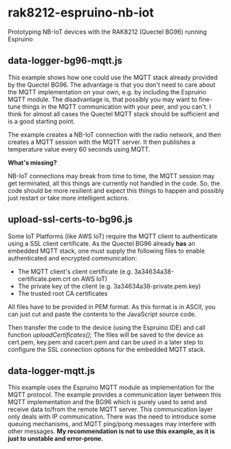 # rak8212-espruino-nb-iot
Prototyping NB-IoT devices with the RAK8212 (Quectel BG96) running Espruino

## data-logger-bg96-mqtt.js
This example shows how one could use the MQTT stack already provided by the Quectel BG96.
The advantage is that you don't need to care about the MQTT implementation on your own, e.g. by including the
Espruino MQTT module. The disadvantage is, that possibly you may want to fine-tune things in the MQTT communication
with your peer, and you can't. I think for almost all cases the Quectel MQTT stack should be sufficient and is
a good starting point.

The example creates a NB-IoT connection with the radio network, and then creates a MQTT session with the MQTT server.
It then publishes a temperature value every 60 seconds using MQTT.

**What's missing?**

NB-IoT connections may break from time to time, the MQTT session may get terminated, all this things are currently
not handled in the code. So, the code should be more resilient and expect this things to happen and possibly just
restart or take more intelligent actions.

## upload-ssl-certs-to-bg96.js
Some IoT Platforms (like AWS IoT) require the MQTT client to authenticate using a SSL client certificate. As the
Quectel BG96 already **has** an embedded MQTT stack, one must supply the following files to enable authenticated
and encrypted communication:

* The MQTT client's client certificate (e.g. 3a34634a38-certificate.pem.crt on AWS IoT)
* The private key of the client (e.g. 3a34634a38-private.pem.key)
* The trusted root CA certificates

All files have to be provided in PEM format. As this format is in ASCII, you can just cut and paste the contents
to the JavaScript source code.

Then transfer the code to the device (using the Espruino IDE) and call function _uploadCertificates();_
The files will be saved to the device as cert.pem, key.pem and cacert.pem and can be used in a later step
to configure the SSL connection options for the embedded MQTT stack.

## data-logger-mqtt.js
This example uses the Espruino MQTT module as implementation for the MQTT protocol. The example provides a
communication layer between this MQTT implementation and the BG96 which is purely used to send and receive data
to/from the remote MQTT server. This communication layer only deals with IP communication. There was the need
to introduce some queuing mechanisms, and MQTT ping/pong messages may interfere with other messages.
**My recommendation is not to use this example, as it is just to unstable and error-prone.**
 